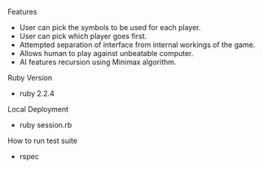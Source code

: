 Features
- User can pick the symbols to be used for each player.
- User can pick which player goes first. 
- Attempted separation of interface from internal workings of the game.
- Allows human to play against unbeatable computer.
- AI features recursion using Minimax algorithm.

Ruby Version
- ruby 2.2.4

Local Deployment
- ruby session.rb

How to run test suite
- rspec
